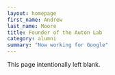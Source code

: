 ```yaml
---
layout: homepage
first_name: Andrew
last_name: Moore
title: Founder of the Auton Lab
category: alumni
summary: "Now working for Google"
---
```


This page intentionally left blank.